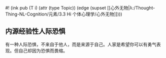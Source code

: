#! (ink pub (T i) (attr (type Topic)) (edge (supset [[心外无物|λ:/Thought-Thing-NL-Cognition/元素/3.3 Hi 个体心理学/心外无物]])))

## 内源经验性人际恐惧

有一种人际恐惧，不来自于他人，而是来源于自己。人家是希望你可以有勇气表现。但自己却因为恐惧而畏缩。